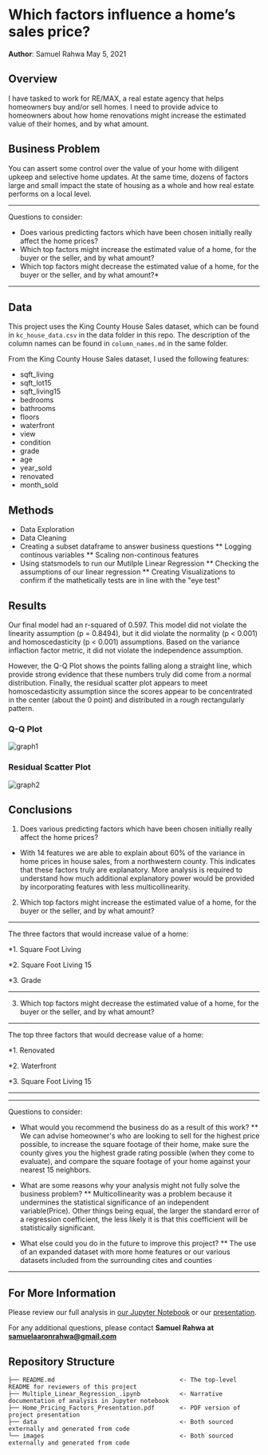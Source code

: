# Which factors influence a home’s sales price?

**Author**: Samuel Rahwa
May 5, 2021

## Overview

I have tasked to work for RE/MAX, a real estate agency that helps homeowners buy and/or sell homes. I need to provide advice to homeowners about how home renovations might increase the estimated value of their homes, and by what amount.


## Business Problem

You can assert some control over the value of your home with diligent upkeep and selective home updates. At the same time, dozens of factors large and small impact the state of housing as a whole and how real estate performs on a local level. 

***
Questions to consider:
* Does various predicting factors which have been chosen initially really affect the home prices?
* Which top factors might increase the estimated value of a home, for the buyer or the seller, and by what amount?
* Which top factors might decrease the estimated value of a home, for the buyer or the seller, and by what amount?*
***

## Data

This project uses the King County House Sales dataset, which can be found in  `kc_house_data.csv` in the data folder in this repo. The description of the column names can be found in `column_names.md` in the same folder.

From the King County House Sales dataset, I used the following features:

* sqft_living
* sqft_lot15
* sqft_living15
* bedrooms
* bathrooms
* floors
* waterfront 
* view
* condition 
* grade
* age
* year_sold
* renovated
* month_sold

## Methods

* Data Exploration
* Data Cleaning
* Creating a subset dataframe to answer business questions
** Logging continous variables
** Scaling non-continous features
* Using statsmodels to run our Mutilple Linear Regression
** Checking the assumptions of our linear regression
** Creating Visualizations to confirm if the mathetically tests are in line with the "eye test"


## Results

Our final model had an r-squared of 0.597. This model did not violate the linearity assumption (p = 0.8494), but it did violate the normality (p < 0.001) and homoscedasticity (p < 0.001) assumptions. Based on the variance inflaction factor metric, it did not violate the independence assumption.

However, the Q-Q Plot shows the points falling along a straight line, which provide strong evidence that these numbers truly did come from a normal distribution. Finally, the residual scatter plot appears to meet homoscedasticity assumption since the scores appear to be concentrated in the center (about the 0 point) and distributed in a rough rectangularly pattern.

### Q-Q Plot
![graph1](./images/viz1.png)


### Residual Scatter Plot
![graph2](./images/viz1.png)


## Conclusions

1. Does various predicting factors which have been chosen initially really affect the home prices?

- With 14 features we are able to explain about 60% of the variance in home prices in
  house sales, from a northwestern county. This indicates that these factors truly are
  explanatory. More analysis is required to understand how much additional explanatory
  power would be provided by incorporating features with less multicollinearity.
  
  
2. Which top factors might increase the estimated value of a home, for the buyer or the seller, and by what amount?

***
The three factors that would increase value of a home:

*1. Square Foot Living

*2. Square Foot Living 15

*3. Grade
***
      
3. Which top factors might decrease the estimated value of a home, for the buyer or the seller, 
and by what amount?

***
The top three factors that would decrease value of a home:

*1. Renovated

*2. Waterfront

*3. Square Foot Living 15
***

***
Questions to consider:

* What would you recommend the business do as a result of this work?
** We can advise homeowner's who are looking to sell for the highest price possible, to increase the square footage of their home, make sure the county gives you the highest grade rating possible (when they come to evaluate), and compare the square footage of your home against your nearest 15 neighbors. 

* What are some reasons why your analysis might not fully solve the business problem?
** Multicollinearity was a problem because it undermines the statistical significance of an independent variable(Price). Other things being equal, the larger the standard error of a regression coefficient, the less likely it is that this coefficient will be statistically significant.

* What else could you do in the future to improve this project?
** The use of an expanded dataset with more home features or our various datasets included from the surrounding cites and counties
***

## For More Information

Please review our full analysis in [our Jupyter Notebook](./dsc-phase1-project-template.ipynb) or our [presentation](./DS_Project_Presentation.pdf).

For any additional questions, please contact **Samuel Rahwa at samuelaaronrahwa@gmail.com**

## Repository Structure

```
├── README.md                                   <- The top-level README for reviewers of this project
├── Multiple_Linear_Regression_.ipynb           <- Narrative documentation of analysis in Jupyter notebook
├── Home_Pricing_Factors_Presentation.pdf       <- PDF version of project presentation
├── data                                        <- Both sourced externally and generated from code
└── images                                      <- Both sourced externally and generated from code
```
